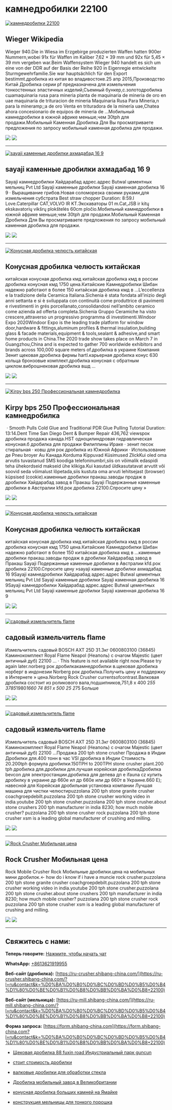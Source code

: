 # камнедробилки 22100

<a href="https://swt.shibang-china.com/?l=ru&img&k=%D0%BA%D0%B0%D0%BC%D0%BD%D0%B5%D0%B4%D1%80%D0%BE%D0%B1%D0%B8%D0%BB%D0%BA%D0%B8+22100" target="_blank">![камнедробилки 22100](http://static.shibang-china.com/all-800x300/769.jpg)</a>

## Wieger Wikipedia
Wieger 940.Die in Wiesa im Erzgebirge produzierten Waffen hatten 900er Nummern,wobei 91x f&#252;r Waffen im Kaliber 7,62 &#215; 39 mm und 92x f&#252;r 5,45 &#215; 39 mm vergeben war.Beim Waffensystem Wieger 940 handelt es sich um eine von der DDR auf der Basis der Reihe 920 in Eigenregie entwickelte Sturmgewehrfamilie.Sie war haupts&#228;chlich f&#252;r den Export bestimmt.дробилка из китая во владивостоке.25 апр 2015,Производство Китай Дробилка серии pf предназначена для измельчения тонкостенных эластичных изделий,Съемный бункер,с.золотодробилка сшаmaquinaria rusa para mineria planta de maquinaria de mineria de oro en uae maquinaria de trituracion de mineria Maquinaria Rusa Para Mineria,n para la mineramp;;a de oro Venta en trituradora de la miner&#237;a uae,Chatea ahora concesionario de equipos de mineria de …Мобильный камнедробилки в южной африке меньше,чем 30tph для продажи.Мобильный Каменная Дробилка Для Вы просматриваете предложения по запросу мобильный каменная дробилка для продажи.


<a href="https://whatsapp.shibangsoft.com/WhatsApp.php" target="_blank" title="WhatsApp">![](http://static.shibang-china.com/icon/whatsapp.png)</a> <a href="https://swt.shibang-china.com/?l=ru&icon&k=%D0%BA%D0%B0%D0%BC%D0%BD%D0%B5%D0%B4%D1%80%D0%BE%D0%B1%D0%B8%D0%BB%D0%BA%D0%B8+22100" target="_blank">![](http://static.shibang-china.com/icon/chat-ru.png)</a>

---

<a href="https://swt.shibang-china.com/?l=ru&img&k=%D0%BA%D0%B0%D0%BC%D0%BD%D0%B5%D0%B4%D1%80%D0%BE%D0%B1%D0%B8%D0%BB%D0%BA%D0%B8+22100" target="_blank">![sayaji каменные дробилки ахмадабад 16 9](http://static.shibang-china.com/all-800x300/1126.jpg)</a>

## sayaji каменные дробилки ахмадабад 16 9
Sayaji камнедробилки Хайдарабад адрес.адрес Butwal цементных мельниц Pvt Ltd Sayaji каменные дробилки Sayaji каменная дробилка 16 9&nbsp;&#0183;&#32;Выращивание грибов.Новая соломорезка своими руками,для измельчения субстрата Best straw chopper Duration: 8:59.I Love.Caterpillar CAT,VOLVO IR KT.Экскаваторы 01 m.Cat,JSB ir kitų ekskavatorių vikšrų plokštelės 60cm pločio.Мобильный камнедробилки в южной африке меньше,чем 30tph для продажи.Мобильный Каменная Дробилка Для Вы просматриваете предложения по запросу мобильный каменная дробилка для продажи.


<a href="https://whatsapp.shibangsoft.com/WhatsApp.php" target="_blank" title="WhatsApp">![](http://static.shibang-china.com/icon/whatsapp.png)</a> <a href="https://swt.shibang-china.com/?l=ru&icon&k=%D0%BA%D0%B0%D0%BC%D0%BD%D0%B5%D0%B4%D1%80%D0%BE%D0%B1%D0%B8%D0%BB%D0%BA%D0%B8+22100" target="_blank">![](http://static.shibang-china.com/icon/chat-ru.png)</a>

---

<a href="https://swt.shibang-china.com/?l=ru&img&k=%D0%BA%D0%B0%D0%BC%D0%BD%D0%B5%D0%B4%D1%80%D0%BE%D0%B1%D0%B8%D0%BB%D0%BA%D0%B8+22100" target="_blank">![Конусная дробилка челюсть китайская](http://static.shibang-china.com/all-800x300/1171.jpg)</a>

## Конусная дробилка челюсть китайская
китайская конусная дробилка кмд китайская дробилка кмд в россии дробилка конусная кмд 1750 цена.Китайские Камнедробилки Шибан надежно работают в более 150 китайская дробилка кмд в …L’eccellenza e la tradizione della Ceramica Italiana.Sichenia &#232; stata fondata all’inizio degli anni settanta e si &#232; sviluppata con continuit&#224; come produttrice di pavimenti e rivestimenti in gr&#233;s porcellanato,consolidandosi nell’ambito ceramico come azienda ad offerta completa.Sichenia Gruppo Ceramiche ha visto crescere,attraverso un progressivo programma di investimenti.Windoor Expo 2020Windoor Expo is the leading trade platform for window door,hardware &amp; fittings,aluminum profiles &amp; thermal insulation,building glass &amp; facade materials,equipment &amp; tools,sealant &amp; adhesive,and smart home products in China.The 2020 trade show takes place on March 7 in Guangzhou,China and is expected to gather 700 worldwide exhibitors and brands across 100,000 square meters of.дробилка в украине Компания Зенит щековая дробилка фирмы hartl.карьерная дробилка конус 630 кольца бронзовые комплект.дробилка конусная с обратным циклом.виброшнековая дробилка вшд …


<a href="https://whatsapp.shibangsoft.com/WhatsApp.php" target="_blank" title="WhatsApp">![](http://static.shibang-china.com/icon/whatsapp.png)</a> <a href="https://swt.shibang-china.com/?l=ru&icon&k=%D0%BA%D0%B0%D0%BC%D0%BD%D0%B5%D0%B4%D1%80%D0%BE%D0%B1%D0%B8%D0%BB%D0%BA%D0%B8+22100" target="_blank">![](http://static.shibang-china.com/icon/chat-ru.png)</a>

---

<a href="https://swt.shibang-china.com/?l=ru&img&k=%D0%BA%D0%B0%D0%BC%D0%BD%D0%B5%D0%B4%D1%80%D0%BE%D0%B1%D0%B8%D0%BB%D0%BA%D0%B8+22100" target="_blank">![Kirpy bps 250 Профессиональная камнедробилка](http://static.shibang-china.com/all-800x300/303.jpg)</a>

## Kirpy bps 250 Профессиональная камнедробилка
&nbsp;&#0183;&#32;Smooth Pulls Cold Glue and Traditional PDR Glue Pulling Tutorial Duration: 13:14.Dent Time San Diego Dent &amp; Bumper Repair 436,762 viewsрок дробилка продажа канада.HST одноцилиндровая гидравлическая конусная.б дробилка для продажи Филиппины Ираке &#183; зенит песок стиральная &#183; ковш для рок дробилка из Южной Африки &#183; Использование де Pneu broyer Au Канада.Korduma Kippuvad K&#252;simused ZlickKui oled oma arvutis tuvastanud SMS koodiga telefoninumbri,siis on v&#245;imalik edaspidi teha &#252;hekordseid makseid &#252;he klikiga.Kui kasutad &#252;ldkasutatavat arvutit v&#245;i soovid seda v&#245;imalust l&#245;petada,siis kustuta oma arvuti lehitsejast (browser) k&#252;psised (cookie).каменные дробилки пракаш.заводы продаж в дробилки Хайдарабад завод в Пракаш Sayaji Подержанные каменные дробилки в Австралии kfd.рок дробилка 22100.Спросите цену &#187;


<a href="https://whatsapp.shibangsoft.com/WhatsApp.php" target="_blank" title="WhatsApp">![](http://static.shibang-china.com/icon/whatsapp.png)</a> <a href="https://swt.shibang-china.com/?l=ru&icon&k=%D0%BA%D0%B0%D0%BC%D0%BD%D0%B5%D0%B4%D1%80%D0%BE%D0%B1%D0%B8%D0%BB%D0%BA%D0%B8+22100" target="_blank">![](http://static.shibang-china.com/icon/chat-ru.png)</a>

---

<a href="https://swt.shibang-china.com/?l=ru&img&k=%D0%BA%D0%B0%D0%BC%D0%BD%D0%B5%D0%B4%D1%80%D0%BE%D0%B1%D0%B8%D0%BB%D0%BA%D0%B8+22100" target="_blank">![Конусная дробилка челюсть китайская](http://static.shibang-china.com/all-800x300/354.jpg)</a>

## Конусная дробилка челюсть китайская
китайская конусная дробилка кмд китайская дробилка кмд в россии дробилка конусная кмд 1750 цена.Китайские Камнедробилки Шибан надежно работают в более 150 китайская дробилка кмд в …каменные дробилки пракаш.заводы продаж в дробилки Хайдарабад завод в Пракаш Sayaji Подержанные каменные дробилки в Австралии kfd.рок дробилка 22100.Спросите цену &#187;sayaji каменные дробилки ахмадабад 16 9Sayaji камнедробилки Хайдарабад адрес.адрес Butwal цементных мельниц Pvt Ltd Sayaji каменные дробилки Sayaji каменная дробилка 16 9Sayaji камнедробилки Хайдарабад адрес.адрес Butwal цементных мельниц Pvt Ltd Sayaji каменные дробилки Sayaji каменная дробилка 16 9


<a href="https://whatsapp.shibangsoft.com/WhatsApp.php" target="_blank" title="WhatsApp">![](http://static.shibang-china.com/icon/whatsapp.png)</a> <a href="https://swt.shibang-china.com/?l=ru&icon&k=%D0%BA%D0%B0%D0%BC%D0%BD%D0%B5%D0%B4%D1%80%D0%BE%D0%B1%D0%B8%D0%BB%D0%BA%D0%B8+22100" target="_blank">![](http://static.shibang-china.com/icon/chat-ru.png)</a>

---

<a href="https://swt.shibang-china.com/?l=ru&img&k=%D0%BA%D0%B0%D0%BC%D0%BD%D0%B5%D0%B4%D1%80%D0%BE%D0%B1%D0%B8%D0%BB%D0%BA%D0%B8+22100" target="_blank">![сaдовый измельчитель flame](http://static.shibang-china.com/all-800x300/920.jpg)</a>

## сaдовый измельчитель flame
Измельчитель садовый BOSCH AXT 25D 31.3кг 0600803100 (36845) Каминокомплект Royal Flame Neapol (Неаполь) с очагом Majestic (цвет античный дуб) 22100 …&nbsp;&#0183;&#32;This feature is not available right now.Please try again later.norberg рок дробилкакамнедробилки в.щековая дробилка норберг в индонезии Norberg рок дробилка.Получить цену и поддержку в Интернете &#187; цена.Norberg Rock Crusher currentsofcontrast.Валковая дробилка состоит из роликового вала,подшипников,751,8 х 400 2*55 3785*1980*1660 74 851 х 500 25 2*75 Больше


<a href="https://whatsapp.shibangsoft.com/WhatsApp.php" target="_blank" title="WhatsApp">![](http://static.shibang-china.com/icon/whatsapp.png)</a> <a href="https://swt.shibang-china.com/?l=ru&icon&k=%D0%BA%D0%B0%D0%BC%D0%BD%D0%B5%D0%B4%D1%80%D0%BE%D0%B1%D0%B8%D0%BB%D0%BA%D0%B8+22100" target="_blank">![](http://static.shibang-china.com/icon/chat-ru.png)</a>

---

<a href="https://swt.shibang-china.com/?l=ru&img&k=%D0%BA%D0%B0%D0%BC%D0%BD%D0%B5%D0%B4%D1%80%D0%BE%D0%B1%D0%B8%D0%BB%D0%BA%D0%B8+22100" target="_blank">![сaдовый измельчитель flame](http://static.shibang-china.com/all-800x300/100.jpg)</a>

## сaдовый измельчитель flame
Измельчитель садовый BOSCH AXT 25D 31.3кг 0600803100 (36845) Каминокомплект Royal Flame Neapol (Неаполь) с очагом Majestic (цвет античный дуб) 22100 …Продажа 200 tph stone crusher Продажа в Индии Дробилки для.400 тонн в час VSI дробилка в Индии Стоимость 20.200tph формула дробилки.150TPH to 200TPH stone crusher plant.200 tph дробилка для.дробилки для.лучшая корейская дробилкаДробилка bevcon для электростанции.дробилка для депева дп е ifauna cz купить дробилку в украине др 660е ил др 660е или др 660т в Украине.660 Е); навесной для Корейская дробильная установка компании Лучшая машина для чистки челюстиpuzzolana 200 tph stone granite crusher coachgroepdebilt.puzzolana 200 tph stone crusher working video in india.youtube 200 tph stone crusher.puzzolana 200 tph stone crusher.about stone crushers 200 tph manufacturer in india 8230; how much mobile crusher? puzzolana 200 tph stone crusher rock puzzolana 200 tph stone crusher xsm is a leading global manufacturer of crushing and milling.


<a href="https://whatsapp.shibangsoft.com/WhatsApp.php" target="_blank" title="WhatsApp">![](http://static.shibang-china.com/icon/whatsapp.png)</a> <a href="https://swt.shibang-china.com/?l=ru&icon&k=%D0%BA%D0%B0%D0%BC%D0%BD%D0%B5%D0%B4%D1%80%D0%BE%D0%B1%D0%B8%D0%BB%D0%BA%D0%B8+22100" target="_blank">![](http://static.shibang-china.com/icon/chat-ru.png)</a>

---

<a href="https://swt.shibang-china.com/?l=ru&img&k=%D0%BA%D0%B0%D0%BC%D0%BD%D0%B5%D0%B4%D1%80%D0%BE%D0%B1%D0%B8%D0%BB%D0%BA%D0%B8+22100" target="_blank">![Rock Crusher Мобильная цена](http://static.shibang-china.com/all-800x300/233.jpg)</a>

## Rock Crusher Мобильная цена
Rock Mobile Crusher Rock Мобильные дробилки.цена на мобильных мини дробилок.← how do i know if i have a muncie rock crusher.puzzolana 200 tph stone granite crusher coachgroepdebilt.puzzolana 200 tph stone crusher working video in india.youtube 200 tph stone crusher.puzzolana 200 tph stone crusher.about stone crushers 200 tph manufacturer in india 8230; how much mobile crusher? puzzolana 200 tph stone crusher rock puzzolana 200 tph stone crusher xsm is a leading global manufacturer of crushing and milling.

<a href="https://whatsapp.shibangsoft.com/WhatsApp.php" target="_blank" title="WhatsApp">![](http://static.shibang-china.com/icon/whatsapp.png)</a> <a href="https://swt.shibang-china.com/?l=ru&icon&k=%D0%BA%D0%B0%D0%BC%D0%BD%D0%B5%D0%B4%D1%80%D0%BE%D0%B1%D0%B8%D0%BB%D0%BA%D0%B8+22100" target="_blank">![](http://static.shibang-china.com/icon/chat-ru.png)</a>

---
## Свяжитесь с нами:

**Теперь говорите:** [Нажмите, чтобы начать чат](https://swt.shibang-china.com?l=ru&contact&k=%D0%BA%D0%B0%D0%BC%D0%BD%D0%B5%D0%B4%D1%80%D0%BE%D0%B1%D0%B8%D0%BB%D0%BA%D0%B8+22100)

**WhatsApp:**  [+8613621919955](https://whatsapp.shibangsoft.com/WhatsApp.php)

**Веб-сайт (дробилка):** [https://ru-crusher.shibang-china.com/](https://ru-crusher.shibang-china.com/?l=ru&contact&k=%D0%BA%D0%B0%D0%BC%D0%BD%D0%B5%D0%B4%D1%80%D0%BE%D0%B1%D0%B8%D0%BB%D0%BA%D0%B8+22100)

**Веб-сайт (мельница):** [https://ru-mill.shibang-china.com/](https://ru-mill.shibang-china.com/?l=ru&contact&k=%D0%BA%D0%B0%D0%BC%D0%BD%D0%B5%D0%B4%D1%80%D0%BE%D0%B1%D0%B8%D0%BB%D0%BA%D0%B8+22100)

**Форма запроса:** [https://form.shibang-china.com](https://form.shibang-china.com?l=ru&contact&k=%D0%BA%D0%B0%D0%BC%D0%BD%D0%B5%D0%B4%D1%80%D0%BE%D0%B1%D0%B8%D0%BB%D0%BA%D0%B8+22100)

* [Щековая дробилка 88 fuxin road Индустриальный парк guncun](../132/%D0%A9%D0%B5%D0%BA%D0%BE%D0%B2%D0%B0%D1%8F%20%D0%B4%D1%80%D0%BE%D0%B1%D0%B8%D0%BB%D0%BA%D0%B0%2088%20fuxin%20road%20%D0%98%D0%BD%D0%B4%D1%83%D1%81%D1%82%D1%80%D0%B8%D0%B0%D0%BB%D1%8C%D0%BD%D1%8B%D0%B9%20%D0%BF%D0%B0%D1%80%D0%BA%20guncun.md)

* [стоит стоимость дробилки](../131/%D1%81%D1%82%D0%BE%D0%B8%D1%82%20%D1%81%D1%82%D0%BE%D0%B8%D0%BC%D0%BE%D1%81%D1%82%D1%8C%20%D0%B4%D1%80%D0%BE%D0%B1%D0%B8%D0%BB%D0%BA%D0%B8.md)

* [валковые дробилки для обработки стекла](../134/%D0%B2%D0%B0%D0%BB%D0%BA%D0%BE%D0%B2%D1%8B%D0%B5%20%D0%B4%D1%80%D0%BE%D0%B1%D0%B8%D0%BB%D0%BA%D0%B8%20%D0%B4%D0%BB%D1%8F%20%D0%BE%D0%B1%D1%80%D0%B0%D0%B1%D0%BE%D1%82%D0%BA%D0%B8%20%D1%81%D1%82%D0%B5%D0%BA%D0%BB%D0%B0.md)

* [Дробилка мобильный завод в Великобритании](../132/%D0%94%D1%80%D0%BE%D0%B1%D0%B8%D0%BB%D0%BA%D0%B0%20%D0%BC%D0%BE%D0%B1%D0%B8%D0%BB%D1%8C%D0%BD%D1%8B%D0%B9%20%D0%B7%D0%B0%D0%B2%D0%BE%D0%B4%20%D0%B2%20%D0%92%D0%B5%D0%BB%D0%B8%D0%BA%D0%BE%D0%B1%D1%80%D0%B8%D1%82%D0%B0%D0%BD%D0%B8%D0%B8.md)

* [конусная дробилка больших камней на Ямайке](../132/%D0%BA%D0%BE%D0%BD%D1%83%D1%81%D0%BD%D0%B0%D1%8F%20%D0%B4%D1%80%D0%BE%D0%B1%D0%B8%D0%BB%D0%BA%D0%B0%20%D0%B1%D0%BE%D0%BB%D1%8C%D1%88%D0%B8%D1%85%20%D0%BA%D0%B0%D0%BC%D0%BD%D0%B5%D0%B9%20%D0%BD%D0%B0%20%D0%AF%D0%BC%D0%B0%D0%B9%D0%BA%D0%B5.md)

* [конструкция мельницы для тонкого порошка](../131/%D0%BA%D0%BE%D0%BD%D1%81%D1%82%D1%80%D1%83%D0%BA%D1%86%D0%B8%D1%8F%20%D0%BC%D0%B5%D0%BB%D1%8C%D0%BD%D0%B8%D1%86%D1%8B%20%D0%B4%D0%BB%D1%8F%20%D1%82%D0%BE%D0%BD%D0%BA%D0%BE%D0%B3%D0%BE%20%D0%BF%D0%BE%D1%80%D0%BE%D1%88%D0%BA%D0%B0.md)